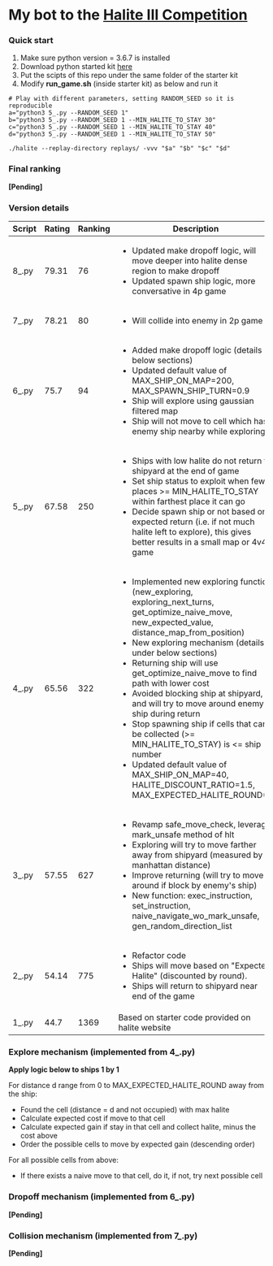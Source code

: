 # My bot to the [Halite III Competition](https://halite.io/) 

### Quick start
1. Make sure python version = 3.6.7 is installed
2. Download python started kit [here](https://halite.io/learn-programming-challenge/downloads)
3. Put the scipts of this repo under the same folder of the starter kit
4. Modify **run_game.sh** (inside starter kit) as below and run it

```shell
# Play with different parameters, setting RANDOM_SEED so it is reproducible
a="python3 5_.py --RANDOM_SEED 1"
b="python3 5_.py --RANDOM_SEED 1 --MIN_HALITE_TO_STAY 30"
c="python3 5_.py --RANDOM_SEED 1 --MIN_HALITE_TO_STAY 40"
d="python3 5_.py --RANDOM_SEED 1 --MIN_HALITE_TO_STAY 50"

./halite --replay-directory replays/ -vvv "$a" "$b" "$c" "$d"
```

### Final ranking
**[Pending]**

### Version details
| Script  | Rating | Ranking | Description |
| --- | --- | --- | --- |
| 8_.py  | 79.31 | 76 | <ul><li>Updated make dropoff logic, will move deeper into halite dense region to make dropoff</li><li>Updated spawn ship logic, more conversative in 4p game</li></ul> |
| 7_.py  | 78.21 | 80 | <ul><li>Will collide into enemy in 2p game</li></ul> |
| 6_.py  | 75.7 | 94 | <ul><li>Added make dropoff logic (details in below sections)</li><li>Updated default value of MAX_SHIP_ON_MAP=200, MAX_SPAWN_SHIP_TURN=0.9</li><li>Ship will explore using gaussian filtered map</li><li>Ship will not move to cell which has enemy ship nearby while exploring</li></ul> |
| 5_.py  | 67.58 | 250 | <ul><li>Ships with low halite do not return to shipyard at the end of game</li><li>Set ship status to exploit when few places >= MIN_HALITE_TO_STAY within farthest place it can go</li><li>Decide spawn ship or not based on expected return (i.e. if not much halite left to explore), this gives better results in a small map or 4v4 game</li></ul> |
| 4_.py  | 65.56 | 322 | <ul><li>Implemented new exploring function (new_exploring, exploring_next_turns, get_optimize_naive_move, new_expected_value, distance_map_from_position)</li><li>New exploring mechanism (details under below sections)</li><li>Returning ship will use get_optimize_naive_move to find path with lower cost</li><li>Avoided blocking ship at shipyard, and will try to move around enemy ship during return</li><li>Stop spawning ship if cells that can be collected (>= MIN_HALITE_TO_STAY) is <= ship number</li><li>Updated default value of MAX_SHIP_ON_MAP=40, HALITE_DISCOUNT_RATIO=1.5, MAX_EXPECTED_HALITE_ROUND=8</li></ul> |
| 3_.py  | 57.55 | 627 | <ul><li>Revamp safe_move_check, leverage mark_unsafe method of hlt</li><li>Exploring will try to move farther away from shipyard (measured by manhattan distance)</li><li>Improve returning (will try to move around if block by enemy's ship)</li><li>New function: exec_instruction, set_instruction, naive_navigate_wo_mark_unsafe, gen_random_direction_list</li></ul> |
| 2_.py  | 54.14 | 775 | <ul><li>Refactor code</li><li>Ships will move based on "Expected Halite" (discounted by round). </li><li>Ships will return to shipyard near end of the game</li></ul> |
| 1_.py  | 44.7 | 1369 | Based on starter code provided on halite website |

### Explore mechanism (implemented from 4_.py)
**Apply logic below to ships 1 by 1**
  
For distance d range from 0 to MAX_EXPECTED_HALITE_ROUND away from the ship:  
* Found the cell (distance = d and not occupied) with max halite
* Calculate expected cost if move to that cell  
* Calculate expected gain if stay in that cell and collect halite, minus the cost above  
* Order the possible cells to move by expected gain (descending order)  

For all possible cells from above:
* If there exists a naive move to that cell, do it, if not, try next possible cell

### Dropoff mechanism (implemented from 6_.py)             
**[Pending]**

### Collision mechanism (implemented from 7_.py)
**[Pending]**    
